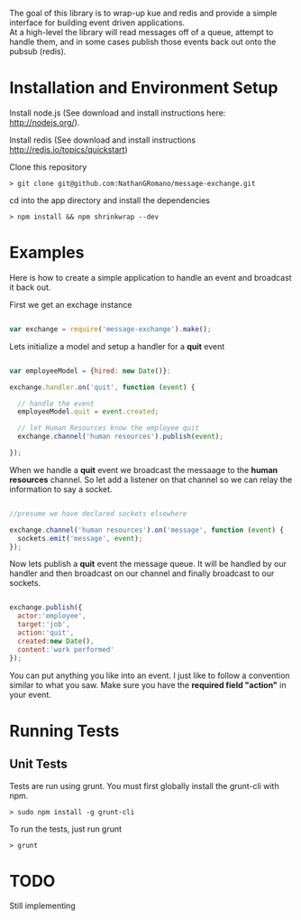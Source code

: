 The goal of this library is to wrap-up kue and redis and provide a simple interface for building event driven applications.  
At a high-level the library will read messages off of a queue, attempt to handle them, and in some cases publish those events back out onto the pubsub (redis).

# Installation and Environment Setup

Install node.js (See download and install instructions here: http://nodejs.org/).

Install redis (See download and install instructions http://redis.io/topics/quickstart)

Clone this repository

    > git clone git@github.com:NathanGRomano/message-exchange.git

cd into the app directory and install the dependencies

    > npm install && npm shrinkwrap --dev

# Examples

Here is how to create a simple application to handle an event and broadcast it back out.

First we get an exchage instance

```javascript

var exchange = require('message-exchange').make();

```

Lets initialize a model and setup a handler for a **quit** event

```javascript

var employeeModel = {hired: new Date()}:

exchange.handler.on('quit', function (event) {

  // handle the event
  employeeModel.quit = event.created;

  // let Human Resources know the employee quit 
  exchange.channel('human resources').publish(event);

});

```

When we handle a **quit** event we broadcast the messaage to the **human resources** channel.  So let add a listener on that channel so we can relay the information to say a socket.

```javascript

//presume we have declared sockets elsewhere

exchange.channel('human resources').on('message', function (event) {
  sockets.emit('message', event);
});

```

Now lets publish a **quit** event the message queue.  It will be handled by our handler and then broadcast on our channel and finally broadcast to our sockets.

```javascript

exchange.publish({
  actor:'employee', 
  target:'job', 
  action:'quit', 
  created:new Date(), 
  content:'work performed'
});

```

You can put anything you like into an event.  I just like to follow a convention similar to what you saw.
Make sure you have the **required field "action"** in your event.

# Running Tests

## Unit Tests

Tests are run using grunt.  You must first globally install the grunt-cli with npm.

    > sudo npm install -g grunt-cli

To run the tests, just run grunt

    > grunt

# TODO

Still implementing
